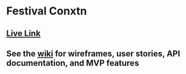 # Festival Conxtn

## [Live Link](https://fest-conxtn.herokuapp.com)

## See the [wiki](https://github.com/gisales92/fest-conxtn/wiki) for wireframes, user stories, API documentation, and MVP features
